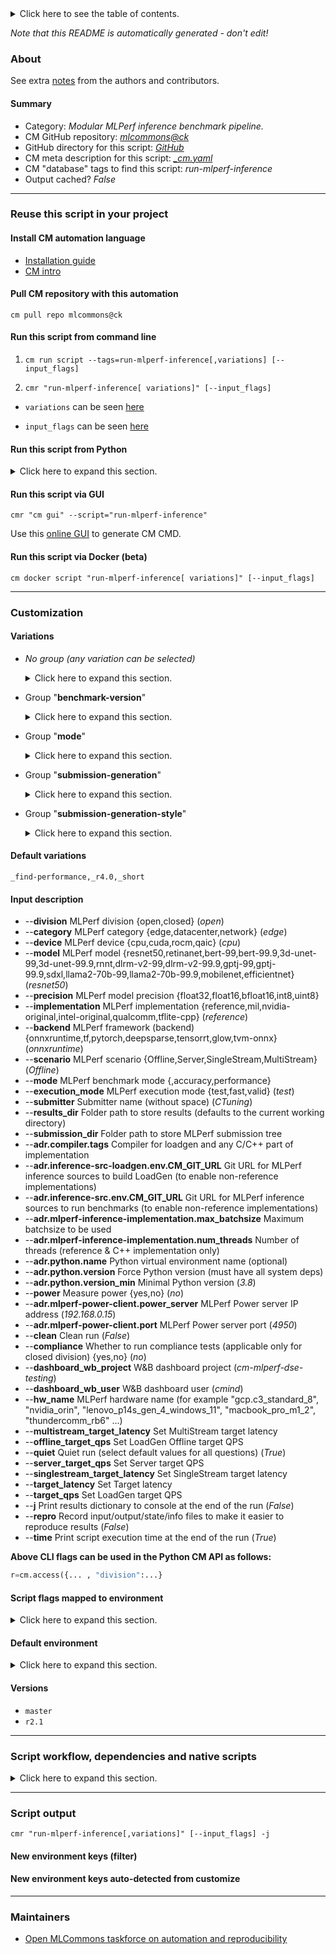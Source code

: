 <details>
<summary>Click here to see the table of contents.</summary>

* [About](#about)
* [Summary](#summary)
* [Reuse this script in your project](#reuse-this-script-in-your-project)
  * [ Install CM automation language](#install-cm-automation-language)
  * [ Check CM script flags](#check-cm-script-flags)
  * [ Run this script from command line](#run-this-script-from-command-line)
  * [ Run this script from Python](#run-this-script-from-python)
  * [ Run this script via GUI](#run-this-script-via-gui)
  * [ Run this script via Docker (beta)](#run-this-script-via-docker-(beta))
* [Customization](#customization)
  * [ Variations](#variations)
  * [ Input description](#input-description)
  * [ Script flags mapped to environment](#script-flags-mapped-to-environment)
  * [ Default environment](#default-environment)
* [Versions](#versions)
* [Script workflow, dependencies and native scripts](#script-workflow-dependencies-and-native-scripts)
* [Script output](#script-output)
* [New environment keys (filter)](#new-environment-keys-(filter))
* [New environment keys auto-detected from customize](#new-environment-keys-auto-detected-from-customize)
* [Maintainers](#maintainers)

</details>

*Note that this README is automatically generated - don't edit!*

### About


See extra [notes](README-extra.md) from the authors and contributors.

#### Summary

* Category: *Modular MLPerf inference benchmark pipeline.*
* CM GitHub repository: *[mlcommons@ck](https://github.com/mlcommons/ck/tree/master/cm-mlops)*
* GitHub directory for this script: *[GitHub](https://github.com/mlcommons/ck/tree/master/cm-mlops/script/run-mlperf-inference-app)*
* CM meta description for this script: *[_cm.yaml](_cm.yaml)*
* CM "database" tags to find this script: *run-mlperf-inference*
* Output cached? *False*
___
### Reuse this script in your project

#### Install CM automation language

* [Installation guide](https://github.com/mlcommons/ck/blob/master/docs/installation.md)
* [CM intro](https://doi.org/10.5281/zenodo.8105339)

#### Pull CM repository with this automation

```cm pull repo mlcommons@ck```


#### Run this script from command line

1. `cm run script --tags=run-mlperf-inference[,variations] [--input_flags]`

2. `cmr "run-mlperf-inference[ variations]" [--input_flags]`

* `variations` can be seen [here](#variations)

* `input_flags` can be seen [here](#script-flags-mapped-to-environment)

#### Run this script from Python

<details>
<summary>Click here to expand this section.</summary>

```python

import cmind

r = cmind.access({'action':'run'
                  'automation':'script',
                  'tags':'run-mlperf-inference'
                  'out':'con',
                  ...
                  (other input keys for this script)
                  ...
                 })

if r['return']>0:
    print (r['error'])

```

</details>


#### Run this script via GUI

```cmr "cm gui" --script="run-mlperf-inference"```

Use this [online GUI](https://cKnowledge.org/cm-gui/?tags=run-mlperf-inference) to generate CM CMD.

#### Run this script via Docker (beta)

`cm docker script "run-mlperf-inference[ variations]" [--input_flags]`

___
### Customization


#### Variations

  * *No group (any variation can be selected)*
    <details>
    <summary>Click here to expand this section.</summary>

    * `_all-scenarios`
      - Environment variables:
        - *CM_MLPERF_LOADGEN_ALL_SCENARIOS*: `yes`
      - Workflow:
    * `_compliance`
      - Environment variables:
        - *CM_MLPERF_LOADGEN_COMPLIANCE*: `yes`
      - Workflow:
    * `_dashboard`
      - Environment variables:
        - *CM_MLPERF_DASHBOARD*: `on`
      - Workflow:

    </details>


  * Group "**benchmark-version**"
    <details>
    <summary>Click here to expand this section.</summary>

    * `_r2.1`
      - Environment variables:
        - *CM_MLPERF_INFERENCE_VERSION*: `2.1`
        - *CM_RUN_MLPERF_INFERENCE_APP_DEFAULTS*: `r2.1_default`
      - Workflow:
    * `_r3.0`
      - Environment variables:
        - *CM_MLPERF_INFERENCE_VERSION*: `3.0`
        - *CM_RUN_MLPERF_INFERENCE_APP_DEFAULTS*: `r3.0_default`
      - Workflow:
    * `_r3.1`
      - Environment variables:
        - *CM_MLPERF_INFERENCE_VERSION*: `3.1`
        - *CM_RUN_MLPERF_INFERENCE_APP_DEFAULTS*: `r3.1_default`
      - Workflow:
    * **`_r4.0`** (default)
      - Environment variables:
        - *CM_MLPERF_INFERENCE_VERSION*: `4.0`
        - *CM_RUN_MLPERF_INFERENCE_APP_DEFAULTS*: `r4.0_default`
      - Workflow:

    </details>


  * Group "**mode**"
    <details>
    <summary>Click here to expand this section.</summary>

    * `_all-modes`
      - Environment variables:
        - *CM_MLPERF_LOADGEN_ALL_MODES*: `yes`
      - Workflow:

    </details>


  * Group "**submission-generation**"
    <details>
    <summary>Click here to expand this section.</summary>

    * `_accuracy-only`
      - Environment variables:
        - *CM_MLPERF_LOADGEN_MODE*: `accuracy`
        - *CM_MLPERF_SUBMISSION_RUN*: `yes`
        - *CM_RUN_MLPERF_ACCURACY*: `on`
        - *CM_RUN_SUBMISSION_CHECKER*: `no`
      - Workflow:
    * **`_find-performance`** (default)
      - Environment variables:
        - *CM_MLPERF_FIND_PERFORMANCE_MODE*: `yes`
        - *CM_MLPERF_LOADGEN_ALL_MODES*: `no`
        - *CM_MLPERF_LOADGEN_MODE*: `performance`
        - *CM_MLPERF_RESULT_PUSH_TO_GITHUB*: `False`
      - Workflow:
    * `_performance-only`
      - Environment variables:
        - *CM_MLPERF_LOADGEN_MODE*: `performance`
        - *CM_MLPERF_SUBMISSION_RUN*: `yes`
        - *CM_RUN_SUBMISSION_CHECKER*: `no`
      - Workflow:
    * `_populate-readme`
      - Environment variables:
        - *CM_MLPERF_README*: `yes`
        - *CM_MLPERF_SUBMISSION_RUN*: `yes`
        - *CM_RUN_SUBMISSION_CHECKER*: `no`
      - Workflow:
    * `_submission`
      - Environment variables:
        - *CM_MLPERF_LOADGEN_COMPLIANCE*: `yes`
        - *CM_MLPERF_SUBMISSION_RUN*: `yes`
        - *CM_RUN_MLPERF_ACCURACY*: `on`
        - *CM_RUN_SUBMISSION_CHECKER*: `yes`
        - *CM_TAR_SUBMISSION_DIR*: `yes`
      - Workflow:
        1. ***Read "post_deps" on other CM scripts***
           * generate,mlperf,inference,submission
             * `if (CM_MLPERF_SKIP_SUBMISSION_GENERATION in ['no', 'false', 'False', '0'])`
             * CM names: `--adr.['submission-generator']...`
             - CM script: [generate-mlperf-inference-submission](https://github.com/mlcommons/ck/tree/master/cm-mlops/script/generate-mlperf-inference-submission)

    </details>


  * Group "**submission-generation-style**"
    <details>
    <summary>Click here to expand this section.</summary>

    * `_full`
      - Environment variables:
        - *CM_MLPERF_SUBMISSION_GENERATION_STYLE*: `full`
        - *CM_MLPERF_SKIP_SUBMISSION_GENERATION*: `yes`
      - Workflow:
    * **`_short`** (default)
      - Environment variables:
        - *CM_MLPERF_SUBMISSION_GENERATION_STYLE*: `short`
      - Workflow:

    </details>


#### Default variations

`_find-performance,_r4.0,_short`

#### Input description

* --**division** MLPerf division {open,closed} (*open*)
* --**category** MLPerf category {edge,datacenter,network} (*edge*)
* --**device** MLPerf device {cpu,cuda,rocm,qaic} (*cpu*)
* --**model** MLPerf model {resnet50,retinanet,bert-99,bert-99.9,3d-unet-99,3d-unet-99.9,rnnt,dlrm-v2-99,dlrm-v2-99.9,gptj-99,gptj-99.9,sdxl,llama2-70b-99,llama2-70b-99.9,mobilenet,efficientnet} (*resnet50*)
* --**precision** MLPerf model precision {float32,float16,bfloat16,int8,uint8}
* --**implementation** MLPerf implementation {reference,mil,nvidia-original,intel-original,qualcomm,tflite-cpp} (*reference*)
* --**backend** MLPerf framework (backend) {onnxruntime,tf,pytorch,deepsparse,tensorrt,glow,tvm-onnx} (*onnxruntime*)
* --**scenario** MLPerf scenario {Offline,Server,SingleStream,MultiStream} (*Offline*)
* --**mode** MLPerf benchmark mode {,accuracy,performance}
* --**execution_mode** MLPerf execution mode {test,fast,valid} (*test*)
* --**submitter** Submitter name (without space) (*CTuning*)
* --**results_dir** Folder path to store results (defaults to the current working directory)
* --**submission_dir** Folder path to store MLPerf submission tree
* --**adr.compiler.tags** Compiler for loadgen and any C/C++ part of implementation
* --**adr.inference-src-loadgen.env.CM_GIT_URL** Git URL for MLPerf inference sources to build LoadGen (to enable non-reference implementations)
* --**adr.inference-src.env.CM_GIT_URL** Git URL for MLPerf inference sources to run benchmarks (to enable non-reference implementations)
* --**adr.mlperf-inference-implementation.max_batchsize** Maximum batchsize to be used
* --**adr.mlperf-inference-implementation.num_threads** Number of threads (reference & C++ implementation only)
* --**adr.python.name** Python virtual environment name (optional)
* --**adr.python.version** Force Python version (must have all system deps)
* --**adr.python.version_min** Minimal Python version (*3.8*)
* --**power** Measure power {yes,no} (*no*)
* --**adr.mlperf-power-client.power_server** MLPerf Power server IP address (*192.168.0.15*)
* --**adr.mlperf-power-client.port** MLPerf Power server port (*4950*)
* --**clean** Clean run (*False*)
* --**compliance** Whether to run compliance tests (applicable only for closed division) {yes,no} (*no*)
* --**dashboard_wb_project** W&B dashboard project (*cm-mlperf-dse-testing*)
* --**dashboard_wb_user** W&B dashboard user (*cmind*)
* --**hw_name** MLPerf hardware name (for example "gcp.c3_standard_8", "nvidia_orin", "lenovo_p14s_gen_4_windows_11", "macbook_pro_m1_2", "thundercomm_rb6" ...)
* --**multistream_target_latency** Set MultiStream target latency
* --**offline_target_qps** Set LoadGen Offline target QPS
* --**quiet** Quiet run (select default values for all questions) (*True*)
* --**server_target_qps** Set Server target QPS
* --**singlestream_target_latency** Set SingleStream target latency
* --**target_latency** Set Target latency
* --**target_qps** Set LoadGen target QPS
* --**j** Print results dictionary to console at the end of the run (*False*)
* --**repro** Record input/output/state/info files to make it easier to reproduce results (*False*)
* --**time** Print script execution time at the end of the run (*True*)

**Above CLI flags can be used in the Python CM API as follows:**

```python
r=cm.access({... , "division":...}
```

#### Script flags mapped to environment
<details>
<summary>Click here to expand this section.</summary>

* `--backend=value`  &rarr;  `CM_MLPERF_BACKEND=value`
* `--batch_size=value`  &rarr;  `CM_MLPERF_LOADGEN_MAX_BATCHSIZE=value`
* `--category=value`  &rarr;  `CM_MLPERF_SUBMISSION_SYSTEM_TYPE=value`
* `--clean=value`  &rarr;  `CM_MLPERF_CLEAN_ALL=value`
* `--compliance=value`  &rarr;  `CM_MLPERF_LOADGEN_COMPLIANCE=value`
* `--dashboard_wb_project=value`  &rarr;  `CM_MLPERF_DASHBOARD_WANDB_PROJECT=value`
* `--dashboard_wb_user=value`  &rarr;  `CM_MLPERF_DASHBOARD_WANDB_USER=value`
* `--debug=value`  &rarr;  `CM_DEBUG_SCRIPT_BENCHMARK_PROGRAM=value`
* `--device=value`  &rarr;  `CM_MLPERF_DEVICE=value`
* `--division=value`  &rarr;  `CM_MLPERF_SUBMISSION_DIVISION=value`
* `--docker=value`  &rarr;  `CM_MLPERF_USE_DOCKER=value`
* `--dump_version_info=value`  &rarr;  `CM_DUMP_VERSION_INFO=value`
* `--execution_mode=value`  &rarr;  `CM_MLPERF_RUN_STYLE=value`
* `--find_performance=value`  &rarr;  `CM_MLPERF_FIND_PERFORMANCE_MODE=value`
* `--gpu_name=value`  &rarr;  `CM_NVIDIA_GPU_NAME=value`
* `--hw_name=value`  &rarr;  `CM_HW_NAME=value`
* `--hw_notes_extra=value`  &rarr;  `CM_MLPERF_SUT_SW_NOTES_EXTRA=value`
* `--imagenet_path=value`  &rarr;  `IMAGENET_PATH=value`
* `--implementation=value`  &rarr;  `CM_MLPERF_IMPLEMENTATION=value`
* `--lang=value`  &rarr;  `CM_MLPERF_IMPLEMENTATION=value`
* `--mode=value`  &rarr;  `CM_MLPERF_LOADGEN_MODE=value`
* `--model=value`  &rarr;  `CM_MLPERF_MODEL=value`
* `--multistream_target_latency=value`  &rarr;  `CM_MLPERF_LOADGEN_MULTISTREAM_TARGET_LATENCY=value`
* `--network=value`  &rarr;  `CM_NETWORK_LOADGEN=value`
* `--offline_target_qps=value`  &rarr;  `CM_MLPERF_LOADGEN_OFFLINE_TARGET_QPS=value`
* `--output_dir=value`  &rarr;  `OUTPUT_BASE_DIR=value`
* `--output_summary=value`  &rarr;  `MLPERF_INFERENCE_SUBMISSION_SUMMARY=value`
* `--output_tar=value`  &rarr;  `MLPERF_INFERENCE_SUBMISSION_TAR_FILE=value`
* `--performance_sample_count=value`  &rarr;  `CM_MLPERF_LOADGEN_PERFORMANCE_SAMPLE_COUNT=value`
* `--power=value`  &rarr;  `CM_SYSTEM_POWER=value`
* `--precision=value`  &rarr;  `CM_MLPERF_MODEL_PRECISION=value`
* `--preprocess_submission=value`  &rarr;  `CM_RUN_MLPERF_SUBMISSION_PREPROCESSOR=value`
* `--push_to_github=value`  &rarr;  `CM_MLPERF_RESULT_PUSH_TO_GITHUB=value`
* `--readme=value`  &rarr;  `CM_MLPERF_README=value`
* `--regenerate_accuracy_file=value`  &rarr;  `CM_MLPERF_REGENERATE_ACCURACY_FILE=value`
* `--regenerate_files=value`  &rarr;  `CM_REGENERATE_MEASURE_FILES=value`
* `--rerun=value`  &rarr;  `CM_RERUN=value`
* `--results_dir=value`  &rarr;  `OUTPUT_BASE_DIR=value`
* `--results_git_url=value`  &rarr;  `CM_MLPERF_RESULTS_GIT_REPO_URL=value`
* `--run_checker=value`  &rarr;  `CM_RUN_SUBMISSION_CHECKER=value`
* `--run_style=value`  &rarr;  `CM_MLPERF_RUN_STYLE=value`
* `--save_console_log=value`  &rarr;  `CM_SAVE_CONSOLE_LOG=value`
* `--scenario=value`  &rarr;  `CM_MLPERF_LOADGEN_SCENARIO=value`
* `--server_target_qps=value`  &rarr;  `CM_MLPERF_LOADGEN_SERVER_TARGET_QPS=value`
* `--singlestream_target_latency=value`  &rarr;  `CM_MLPERF_LOADGEN_SINGLESTREAM_TARGET_LATENCY=value`
* `--skip_submission_generation=value`  &rarr;  `CM_MLPERF_SKIP_SUBMISSION_GENERATION=value`
* `--skip_truncation=value`  &rarr;  `CM_SKIP_TRUNCATE_ACCURACY=value`
* `--submission_dir=value`  &rarr;  `CM_MLPERF_INFERENCE_SUBMISSION_DIR=value`
* `--submitter=value`  &rarr;  `CM_MLPERF_SUBMITTER=value`
* `--sut_servers=value`  &rarr;  `CM_NETWORK_LOADGEN_SUT_SERVERS=value`
* `--sw_notes_extra=value`  &rarr;  `CM_MLPERF_SUT_SW_NOTES_EXTRA=value`
* `--system_type=value`  &rarr;  `CM_MLPERF_SUBMISSION_SYSTEM_TYPE=value`
* `--target_latency=value`  &rarr;  `CM_MLPERF_LOADGEN_TARGET_LATENCY=value`
* `--target_qps=value`  &rarr;  `CM_MLPERF_LOADGEN_TARGET_QPS=value`
* `--test_query_count=value`  &rarr;  `CM_TEST_QUERY_COUNT=value`
* `--threads=value`  &rarr;  `CM_NUM_THREADS=value`

**Above CLI flags can be used in the Python CM API as follows:**

```python
r=cm.access({... , "backend":...}
```

</details>

#### Default environment

<details>
<summary>Click here to expand this section.</summary>

These keys can be updated via `--env.KEY=VALUE` or `env` dictionary in `@input.json` or using script flags.

* CM_MLPERF_IMPLEMENTATION: `reference`
* CM_MLPERF_MODEL: `resnet50`
* CM_MLPERF_RUN_STYLE: `test`

</details>

#### Versions
* `master`
* `r2.1`
___
### Script workflow, dependencies and native scripts

<details>
<summary>Click here to expand this section.</summary>

  1. ***Read "deps" on other CM scripts from [meta](https://github.com/mlcommons/ck/tree/master/cm-mlops/script/run-mlperf-inference-app/_cm.yaml)***
     * detect,os
       - CM script: [detect-os](https://github.com/mlcommons/ck/tree/master/cm-mlops/script/detect-os)
     * detect,cpu
       - CM script: [detect-cpu](https://github.com/mlcommons/ck/tree/master/cm-mlops/script/detect-cpu)
     * get,python3
       * CM names: `--adr.['python', 'python3']...`
       - CM script: [get-python3](https://github.com/mlcommons/ck/tree/master/cm-mlops/script/get-python3)
     * get,mlcommons,inference,src
       * CM names: `--adr.['inference-src']...`
       - CM script: [get-mlperf-inference-src](https://github.com/mlcommons/ck/tree/master/cm-mlops/script/get-mlperf-inference-src)
     * get,sut,description
       - CM script: [get-mlperf-inference-sut-description](https://github.com/mlcommons/ck/tree/master/cm-mlops/script/get-mlperf-inference-sut-description)
     * get,mlperf,inference,results,dir
       * `if (OUTPUT_BASE_DIR  != True)`
       * CM names: `--adr.['get-mlperf-inference-results-dir']...`
       - CM script: [get-mlperf-inference-results-dir](https://github.com/mlcommons/ck/tree/master/cm-mlops/script/get-mlperf-inference-results-dir)
     * install,pip-package,for-cmind-python,_package.tabulate
       - CM script: [install-pip-package-for-cmind-python](https://github.com/mlcommons/ck/tree/master/cm-mlops/script/install-pip-package-for-cmind-python)
     * get,mlperf,inference,utils
       - CM script: [get-mlperf-inference-utils](https://github.com/mlcommons/ck/tree/master/cm-mlops/script/get-mlperf-inference-utils)
  1. ***Run "preprocess" function from [customize.py](https://github.com/mlcommons/ck/tree/master/cm-mlops/script/run-mlperf-inference-app/customize.py)***
  1. Read "prehook_deps" on other CM scripts from [meta](https://github.com/mlcommons/ck/tree/master/cm-mlops/script/run-mlperf-inference-app/_cm.yaml)
  1. ***Run native script if exists***
  1. Read "posthook_deps" on other CM scripts from [meta](https://github.com/mlcommons/ck/tree/master/cm-mlops/script/run-mlperf-inference-app/_cm.yaml)
  1. ***Run "postrocess" function from [customize.py](https://github.com/mlcommons/ck/tree/master/cm-mlops/script/run-mlperf-inference-app/customize.py)***
  1. Read "post_deps" on other CM scripts from [meta](https://github.com/mlcommons/ck/tree/master/cm-mlops/script/run-mlperf-inference-app/_cm.yaml)
</details>

___
### Script output
`cmr "run-mlperf-inference[,variations]" [--input_flags] -j`
#### New environment keys (filter)

#### New environment keys auto-detected from customize

___
### Maintainers

* [Open MLCommons taskforce on automation and reproducibility](https://github.com/mlcommons/ck/blob/master/docs/taskforce.md)